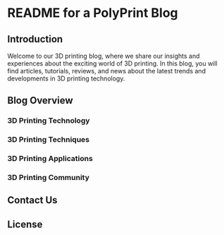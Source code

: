 README for a PolyPrint Blog
======================================

Introduction
------------

Welcome to our 3D printing blog, where we share our insights and experiences about the exciting world of 3D printing. In this blog, you will find articles, tutorials, reviews, and news about the latest trends and developments in 3D printing technology.

Blog Overview
-------------

### 3D Printing Technology


### 3D Printing Techniques


### 3D Printing Applications


### 3D Printing Community






Contact Us
----------



License
-------

